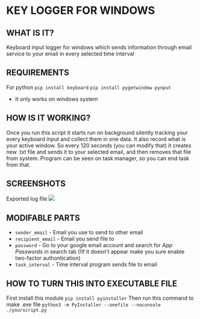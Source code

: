 # KEY LOGGER FOR WINDOWS

## WHAT IS IT?
Keyboard input logger for windows which sends information through email service to your email in every selected time interval

## REQUIREMENTS
For python
`pip install keyboard`
`pip install pygetwindow pynput`

* It only works on windows system

## HOW IS IT WORKING?
Once you run this script it starts run on background silently tracking your every keyboard input and collect them in one data. It also record what is your active window.
So every 120 seconds (you can modify that) it creates new .txt file and sends it to your selected email, and then removes that file from system.
Program can be seen on task manager, so you can end task from that.

## SCREENSHOTS
Exported log file
![](https://github.com/khalafnasirov/Media-of-Repositories/blob/82ec63e4c884e01207cbe092d5a3b2eddf7a717c/Key-Logger/Screenshot%202023-11-07%20100417.png)

## MODIFABLE PARTS
  * `sender_email` - Email you use to send to other email
  * `recipient_email` - Email you send file to
  * `password` - Go to your google email account and search for *App Passwords* in search tab (!If it doesn't appear make you sure enable two-factor authontication)
  * `task_interval` - Time interval program sends file to email 

## HOW TO TURN THIS INTO EXECUTABLE FILE
First install this module
`pip install pyinstaller`
Then run this command to make .exe file
`python3 -m PyInstaller --onefile --noconsole ./yourscript.py`
